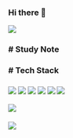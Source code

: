 ### Hi there 👋

<img src="https://capsule-render.vercel.app/api?type=waving&color=auto&height=200&section=header&text=Magin-a&fontSize=90" />
 
<h3> # Study Note </h3>
   

<h3> # Tech Stack <h3> 
<img src="https://img.shields.io/badge/Git-F05032?style=flat-square&logo=Git&logoColor=white"/>
<img src="https://img.shields.io/badge/Python-3776AB?style=flat-square&logo=Python&logoColor=white"/> 
<img src="https://img.shields.io/badge/ROS1-22314E?style=flat-square&logo=ROS&logoColor=white"/>
<img src="https://img.shields.io/badge/ROS1-#6264A7?style=flat-square&logo=ROS&logoColor=white">
<img src="https://img.shields.io/badge/Pytorch-EE4C2C?style=flat-square&logo=Pytorch&logoColor=white"/>
<img src="https://img.shields.io/badge/OpenCV-5C3EE8?style=flat-square&logo=OpenCV&logoColor=white"/>
 

<img src="https://github-readme-stats.vercel.app/api/top-langs/?username=Magin-a&layout=compact"><br><br>
<img src="https://github-readme-stats.vercel.app/api?username=Magin-a&show_icons=true">
